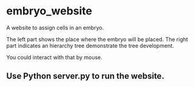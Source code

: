 # embryo_website
A website to assign cells in an embryo.

The left part shows the place where the embryo will be placed. 
The right part indicates an hierarchy tree demonstrate the tree development. 

You could interact with that by mouse.

## Use Python server.py to run the website.